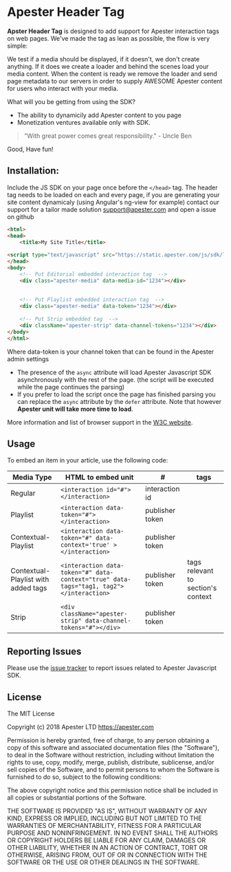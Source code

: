 # Apester Header Tag

**Apster Header Tag** is designed to add support for Apester interaction tags on web pages.
We've made the tag as lean as possible, the flow is very simple:

We test if a media should be displayed, if it doesn't, we don't create anything.
If it does we create a loader and behind the scenes load your media content.
When the content is ready we remove the loader and send page metadata to our servers in order to supply
AWESOME Apester content for users who interact with your media.

What will you be getting from using the SDK?

- The ability to dynamicily add Apester content to you page
- Monetization ventures available only with SDK.

> "With great power comes great responsibility." - Uncle Ben

Good, Have fun!

## Installation:

Include the JS SDK on your page once before the `</head>` tag.
The header tag needs to be loaded on each and every page, if you are generating your site content dynamicaly (using Angular's ng-view for example) contact our support for a tailor made solution support@apester.com and open a issue on github

```html
<html>
<head>
	<title>My Site Title</title>
	
<script type="text/javascript" src="https://static.apester.com/js/sdk/latest/apester-sdk.js" async></script>
</head>
<body>
	<!-- Put Editorial embedded interaction tag  -->
	<div class="apester-media" data-media-id="1234"></div>
	
	
	<!-- Put Playlist embedded interaction tag  -->
	<div class="apester-media" data-token="1234"></div>
	
	<!-- Put Strip embedded tag  -->
	<div className="apester-strip" data-channel-tokens="1234"></div>
</body>
</html>
```

Where data-token is your channel token that can be found in the Apester admin settings

* The presence of the ```async``` attribute will load Apester Javascript SDK asynchronously with the rest of the page. (the script will be executed while the page continues the parsing)
* If you prefer to load the script once the page has finished parsing you can replace the ```async``` attribute by the ```defer``` attribute. Note that however **Apester unit will take more time to load**. 

More information and list of browser support in the [W3C website][w3c].
 
## Usage

To embed an item in your article, use the following code:

| Media Type  | HTML to embed unit  | # | tags |
|---------|--------------|--------------|------|
| Regular  |     `<interaction id="#"></interaction>`    | interaction id     |  |             
| Playlist    |   `<interaction data-token="#"></interaction> `| publisher token | |
| Contextual-Playlist    |   `<interaction data-token="#" data-context='true' ></interaction> `| publisher token | |
| Contextual-Playlist with added tags | `<interaction data-token="#" data-context="true" data-tags="tag1, tag2"></interaction>` | publisher token | tags relevant to section's context|
| Strip  |     `<div className="apester-strip" data-channel-tokens="#"></div>`| publisher token |  |             


## Reporting Issues

Please use the [issue tracker][issue-tracker] to report issues related to Apester Javascript SDK.

## License

The MIT License

Copyright (c) 2018 Apester LTD <https://apester.com>

Permission is hereby granted, free of charge, to any person obtaining a copy
of this software and associated documentation files (the "Software"), to deal
in the Software without restriction, including without limitation the rights
to use, copy, modify, merge, publish, distribute, sublicense, and/or sell
copies of the Software, and to permit persons to whom the Software is
furnished to do so, subject to the following conditions:

The above copyright notice and this permission notice shall be included in
all copies or substantial portions of the Software.

THE SOFTWARE IS PROVIDED "AS IS", WITHOUT WARRANTY OF ANY KIND, EXPRESS OR
IMPLIED, INCLUDING BUT NOT LIMITED TO THE WARRANTIES OF MERCHANTABILITY,
FITNESS FOR A PARTICULAR PURPOSE AND NONINFRINGEMENT. IN NO EVENT SHALL THE
AUTHORS OR COPYRIGHT HOLDERS BE LIABLE FOR ANY CLAIM, DAMAGES OR OTHER
LIABILITY, WHETHER IN AN ACTION OF CONTRACT, TORT OR OTHERWISE, ARISING FROM,
OUT OF OR IN CONNECTION WITH THE SOFTWARE OR THE USE OR OTHER DEALINGS IN
THE SOFTWARE.

[w3c]: http://www.w3schools.com/tags/att_script_async.asp
[issue-tracker]: https://github.com/ApesterDevelopers/javascript-sdk/issues
